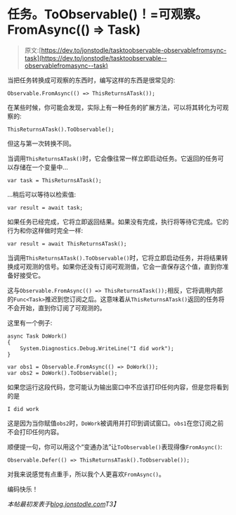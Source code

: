 # 任务。ToObservable()！=可观察。FromAsync(() => Task)

> 原文:[https://dev.to/jonstodle/tasktoobservable-observablefromsync-task](https://dev.to/jonstodle/tasktoobservable--observablefromasync--task)

当把任务转换成可观察的东西时，编写这样的东西是很常见的:

```
Observable.FromAsync(() => ThisReturnsATask()); 
```

在某些时候，你可能会发现，实际上有一种任务的扩展方法，可以将其转化为可观察的:

```
ThisReturnsATask().ToObservable(); 
```

但这与第一次转换不同。

当调用`ThisReturnsATask()`时，它会像往常一样立即启动任务。它返回的任务可以存储在一个变量中…

```
var task = ThisReturnsATask(); 
```

…稍后可以等待以检索值:

```
var result = await task; 
```

如果任务已经完成，它将立即返回结果。如果没有完成，执行将等待它完成。它的行为和你这样做时完全一样:

```
var result = await ThisReturnsATask(); 
```

当调用`ThisReturnsATask().ToObservable()`时，它将立即启动任务，并将结果转换成可观测的信号。如果你还没有订阅可观测值，它会一直保存这个值，直到你准备好接受它。

这与`Observable.FromAsync(() => ThisReturnsATask());`相反，它将调用内部的`Func<Task>`推迟到您订阅之后。这意味着从`ThisReturnsATask()`返回的任务将不会开始，直到你订阅了可观测的。

这里有一个例子:

```
async Task DoWork()  
{
    System.Diagnostics.Debug.WriteLine("I did work");
}

var obs1 = Observable.FromAsync(() => DoWork());  
var obs2 = DoWork().ToObservable(); 
```

如果您运行这段代码，您可能认为输出窗口中不应该打印任何内容，但是您将看到的是

```
I did work 
```

这是因为当你赋值`obs2`时，`DoWork`被调用并打印到调试窗口。`obs1`在您订阅之前不会打印任何内容。

顺便提一句，你可以用这个“变通办法”让`ToObservable()`表现得像`FromAsync()`:

```
Observable.Defer(() => ThisReturnsATask().ToObservable()); 
```

对我来说感觉有点重手，所以我个人更喜欢`FromAsync()`。

编码快乐！

*本帖最初发表于[blog.jonstodle.com](https://blog.jonstodle.com/task-toobservable-observable-fromasync-task/)T3】*